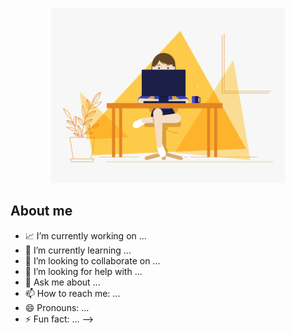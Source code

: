 <p align="center">
<img alt="GIF" src="https://raw.githubusercontent.com/MayteLlerena/MayteLlerena/main/girl.gif?raw=true" height="280" /> 
 <p/>

## About me

- 📈 I’m currently working on ...
- 🌱 I’m currently learning ...
- 👯 I’m looking to collaborate on ...
- 🤔 I’m looking for help with ...
- 💬 Ask me about ...
- 📫 How to reach me: ...
- 😄 Pronouns: ...
- ⚡ Fun fact: ...
-->
